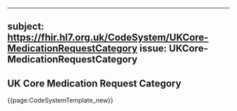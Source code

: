 
---
subject: https://fhir.hl7.org.uk/CodeSystem/UKCore-MedicationRequestCategory
issue: UKCore-MedicationRequestCategory
---
## UK Core Medication Request Category

{{page:CodeSystemTemplate_new}}
    
